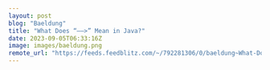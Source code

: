 ```yaml
---
layout: post
blog: "Baeldung"
title: "What Does “––>” Mean in Java?"
date: 2023-09-05T06:33:16Z
image: images/baeldung.png
remote_url: "https://feeds.feedblitz.com/~/792281306/0/baeldung~What-Does-Mean-in-Java"
---
```

